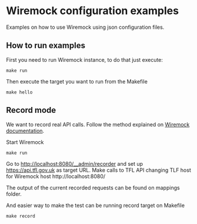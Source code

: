 # Wiremock configuration examples
Examples on how to use Wiremock using json configuration files.

## How to run examples
First you need to run Wiremock instance, to do that just execute:
```
make run
```

Then execute the target you want to run from the Makefile
```
make hello
```

## Record mode
We want to record real API calls. Follow the method explained on [Wiremock documentation](http://wiremock.org/docs/record-playback/).

Start Wiremock
```
make run
```

Go to [http://localhost:8080/__admin/recorder](http://localhost:8080/__admin/recorder) and set up https://api.tfl.gov.uk as target URL. Make calls to TFL API changing TLF host for Wiremock host http://localhost:8080/

The output of the current recorded requests can be found on mappings folder.

And easier way to make the test can be running record target on Makefile
```
make record
```
